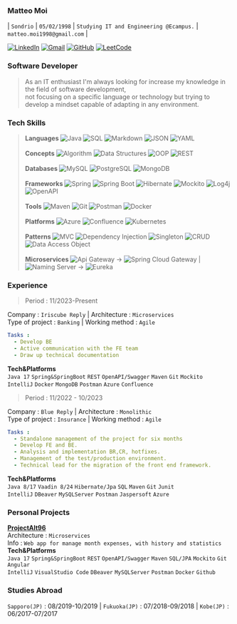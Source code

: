 ### Matteo Moi

| `Sondrio` | `05/02/1998` | `Studying IT and Engineering @Ecampus.` | `matteo.moi1998@gmail.com` |

[![LinkedIn](https://img.shields.io/badge/-LinkedIn-000?&logo=LinkedIn&logoColor=0077B5)](https://www.linkedin.com/in/matteo-moi/)
[![Gmail](https://img.shields.io/badge/-Gmail-000?&logo=Gmail&logoColor=EA4335)](mailto:matteo.moi1998@gmail.com)
[![GitHub](https://img.shields.io/badge/-GitHub-000?&logo=GitHub&logoColor=181717)](https://github.com/Jok98)
[![LeetCode](https://img.shields.io/badge/-LeetCode-000?&logo=LeetCode&logoColor=FFA116)](https://leetcode.com/Jok98/)
### Software Developer
>As an IT enthusiast I'm always looking for increase my knowledge in the field of software development,<br>
not focusing on a specific language or technology but trying to develop a mindset capable of adapting in any environment.
### Tech Skills
>**Languages**
![Java](https://img.shields.io/badge/-Java-000?&logo=Oracle&logoColor=007396)
![SQL](https://img.shields.io/badge/-SQL-000?&logo=MySQL&logoColor=4479A1)
![Markdown](https://img.shields.io/badge/-Markdown-000?&logo=Markdown&logoColor=A7DF1E)
![JSON](https://img.shields.io/badge/-JSON-000?&logo=JSON&logoColor=F00F1E)
![YAML](https://img.shields.io/badge/-YAML-000?&logo=YAML&logoColor=F7BF1E)<br><br>
>**Concepts**
![Algorithm](https://img.shields.io/badge/-Algorithm-000?&logo=thealgorithms&logoColor=6DB33F)
![Data Structures](https://img.shields.io/badge/-Data%20Structures-000?&logo=databricks&logoColor=007396)
![OOP](https://img.shields.io/badge/-OOP-000?&logo=opencollective&logoColor=007396)
![REST](https://img.shields.io/badge/-REST-000?&logo=REST&logoColor=6DB33F)<br><br>
>**Databases**
![MySQL](https://img.shields.io/badge/-MySQL-000?&logo=MySQL&logoColor=4479A1)
![PostgreSQL](https://img.shields.io/badge/-PostgreSQL-000?&logo=PostgreSQL&logoColor=336791)
![MongoDB](https://img.shields.io/badge/-MongoDB-000?&logo=MongoDB&logoColor=47A248)<br><br>
>**Frameworks**
![Spring](https://img.shields.io/badge/-Spring-000?&logo=Spring&logoColor=6DB33F)
![Spring Boot](https://img.shields.io/badge/-Spring%20Boot-000?&logo=Spring%20Boot&logoColor=6DB33F)
![Hibernate](https://img.shields.io/badge/-Hibernate-000?&logo=Hibernate&logoColor=59666C)
![Mockito](https://img.shields.io/badge/-Mockito-000?&logo=Mockito&logoColor=DC172A)
![Log4j](https://img.shields.io/badge/-Log4j-000?&logo=Apache&logoColor=D22128)
![OpenAPI](https://img.shields.io/badge/-OpenAPI-000?&logo=OpenAPI-Initiative&logoColor=6BA539)<br><br>
>**Tools**
![Maven](https://img.shields.io/badge/-Maven-000?&logo=Apache%20Maven&logoColor=C71A36)
![Git](https://img.shields.io/badge/-Git-000?&logo=Git&logoColor=F05032)
![Postman](https://img.shields.io/badge/-Postman-000?&logo=Postman&logoColor=FF6C37)
![Docker](https://img.shields.io/badge/-Docker-000?&logo=Docker&logoColor=2496ED)<br><br>
>**Platforms**
![Azure](https://img.shields.io/badge/-Azure-000?&logo=Microsoft%20Azure&logoColor=0078D4)
![Confluence](https://img.shields.io/badge/-Confluence-000?&logo=Confluence&logoColor=172B4D)
![Kubernetes](https://img.shields.io/badge/-Kubernetes-000?&logo=Kubernetes&logoColor=326CE5)<br><br>
>**Patterns**
![MVC](https://img.shields.io/badge/-MVC-000?&logo=Java&logoColor=007396)
![Dependency Injection](https://img.shields.io/badge/-Dependency%20Injection-000?&logo=Java&logoColor=007396)
![Singleton](https://img.shields.io/badge/-Singleton-000?&logo=Java&logoColor=007396)
![CRUD](https://img.shields.io/badge/-CRUD-000?&logo=Java&logoColor=007396)
![Data Access Object](https://img.shields.io/badge/-Data%20Access%20Object-000?&logo=Java&logoColor=007396)<br><br>
>**Microservices**
![Api Gateway](https://img.shields.io/badge/-Api%20Gateway-000?&logo=Microservices&logoColor=6DB33F) → ![Spring Cloud Gateway](https://img.shields.io/badge/-Spring%20Cloud%20Gateway-000?&logo=Spring&logoColor=6DB33F) |
![Naming Server](https://img.shields.io/badge/-Naming%20Server-000?&logo=Microservices&logoColor=6DB33F) → ![Eureka](https://img.shields.io/badge/-Eureka-000?&logo=Spring&logoColor=6DB33F)

### Experience
>Period : 11/2023-Present

Company : `Iriscube Reply` | Architecture : `Microservices`<br>
Type of project : `Banking` | Working method : `Agile`<br>
```yaml
Tasks :
  - Develop BE
  - Active communication with the FE team
  - Draw up technical documentation
```
**Tech&Platforms**<br>
`Java 17` `Spring&SpringBoot` `REST` `OpenAPI/Swagger` `Maven` `Git` `Mockito` <br>
`IntelliJ` `Docker` `MongoDB` `Postman` `Azure` `Confluence`

>Period : 11/2022 - 10/2023

Company : `Blue Reply` | Architecture : `Monolithic`<br>
Type of project : `Insurance` | Working method : `Agile`<br>
```yaml
Tasks :
  - Standalone management of the project for six months
  - Develop FE and BE.
  - Analysis and implementation BR,CR, hotfixes.
  - Management of the test/production environment.
  - Technical lead for the migration of the front end framework.
```

**Tech&Platforms**<br>
`Java 8/17` `Vaadin 8/24` `Hibernate/Jpa` `SQL` `Maven` `Git` `Junit` <br>
`IntelliJ` `DBeaver` `MySQLServer` `Postman` `Jaspersoft` `Azure`

### Personal Projects
**[ProjectAlt96](https://github.com/Jok98/ProjectAlt96)**<br>
Architecture : `Microservices`<br>
Info : `Web app for manage month expenses, with history and statistics`<br>
**Tech&Platforms**<br>
`Java 17` `Spring&SpringBoot` `REST` `OpenAPI/Swagger` `Maven` `SQL/JPA` `Mockito` `Git` `Angular`<br>
`IntelliJ` `VisualStudio Code` `DBeaver` `MySQLServer` `Postman` `Docker` `Github`
### Studies Abroad
`Sapporo(JP)` : 08/2019-10/2019 | `Fukuoka(JP)` : 07/2018-09/2018 | `Kobe(JP)` : 06/2017-07/2017











